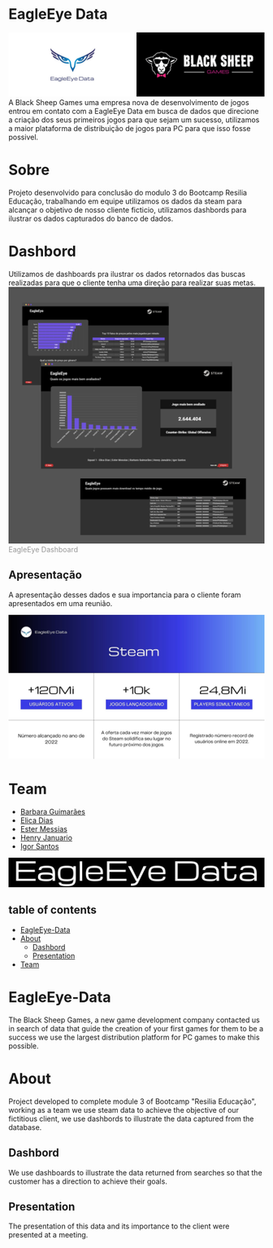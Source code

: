 # EagleEye Data
<img src="./media/logogithub.png"></img>
A Black Sheep Games uma empresa nova de desenvolvimento de jogos entrou em contato com a EagleEye Data em busca de dados que direcione a criação dos seus primeiros jogos para que sejam um sucesso, utilizamos a maior plataforma de distribuição de jogos para PC para que isso fosse possivel.

# Sobre
Projeto desenvolvido para conclusão do modulo 3 do Bootcamp Resilia Educação, trabalhando em equipe utilizamos os dados da steam para alcançar o objetivo de nosso cliente ficticio, utilizamos dashbords para ilustrar os dados capturados do banco de dados.

# Dashbord
Utilizamos de dashboards pra ilustrar os dados retornados das buscas realizadas para que o cliente tenha uma direção para realizar suas metas.
<a href="https://infogram.com/9f066796-86ac-4488-877a-8c465fe91058" style="color:#989898!important;text-decoration:none!important;" target="_blank"><img src="./media/dashboards.png"></img>
EagleEye Dashboard</a>

## Apresentação
A apresentação desses dados e sua importancia para o cliente foram apresentados em uma reunião.

<img src="./media/EagleEye Data.jpg"></img>
# Team
- <a href="https://github.com/BarbaraGuimaraes21">Barbara Guimarães</a>
- <a href="https://github.com/elicadv">Elica Dias</a>
- <a href="https://github.com/est8r">Ester Messias</a>
- <a href="https://github.com/Henry-Januario">Henry Januario</a>
- <a href="https://github.com/igorsans">Igor Santos</a>

<img src="./media/3.jpg"></img>

## table of contents
<!--ts-->
   * [EagleEye-Data](#EagleEye-Data)
   * [About](#About)
      * [Dashbord](#Dashbord)
      * [Presentation](#Presentation)
   * [Team](#Team)
<!--te-->
# EagleEye-Data
The Black Sheep Games, a new game development company contacted us in search of data that guide the creation of your first games for them to be a success we use the largest distribution platform for PC games to make this possible.

# About
Project developed to complete module 3 of Bootcamp "Resilia Educação", working as a team we use steam data to achieve the objective of our fictitious client, we use dashbords to illustrate the data captured from the database.

## Dashbord
We use dashboards to illustrate the data returned from searches so that the customer has a direction to achieve their goals.
## Presentation
The presentation of this data and its importance to the client were presented at a meeting.